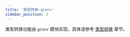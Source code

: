 ```yaml
---
title: '类型转换-gconv'
sidebar_position: 3
---
```


类型转换功能由 `gconv` 模块实现，具体请参考 [类型转换](output/goframe-v2.4-md/核心组件-重点/类型转换) 章节。